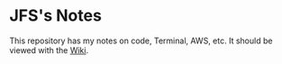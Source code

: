 # JFS's Notes
This repository has my notes on code, Terminal, AWS, etc. It should be viewed with the [Wiki](https://github.com/juanfrans/notes/wiki).
